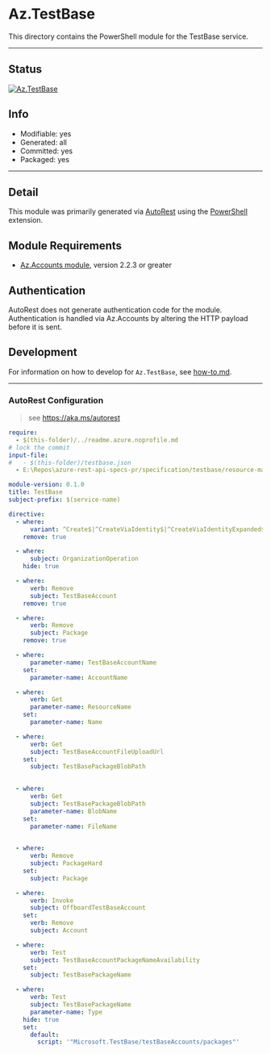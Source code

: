 <!-- region Generated -->
# Az.TestBase
This directory contains the PowerShell module for the TestBase service.

---
## Status
[![Az.TestBase](https://img.shields.io/powershellgallery/v/Az.TestBase.svg?style=flat-square&label=Az.TestBase "Az.TestBase")](https://www.powershellgallery.com/packages/Az.TestBase/)

## Info
- Modifiable: yes
- Generated: all
- Committed: yes
- Packaged: yes

---
## Detail
This module was primarily generated via [AutoRest](https://github.com/Azure/autorest) using the [PowerShell](https://github.com/Azure/autorest.powershell) extension.

## Module Requirements
- [Az.Accounts module](https://www.powershellgallery.com/packages/Az.Accounts/), version 2.2.3 or greater

## Authentication
AutoRest does not generate authentication code for the module. Authentication is handled via Az.Accounts by altering the HTTP payload before it is sent.

## Development
For information on how to develop for `Az.TestBase`, see [how-to.md](how-to.md).
<!-- endregion -->

---
### AutoRest Configuration
> see https://aka.ms/autorest

``` yaml
require:
  - $(this-folder)/../readme.azure.noprofile.md
# lock the commit
input-file:
#   - $(this-folder)/testbase.json
  - E:\Repos\azure-rest-api-specs-pr/specification/testbase/resource-manager/Microsoft.TestBase/preview/2020-12-16-preview/testbase.json

module-version: 0.1.0
title: TestBase
subject-prefix: $(service-name)

directive:
  - where:
      variant: ^Create$|^CreateViaIdentity$|^CreateViaIdentityExpanded$|^Update$|^UpdateViaIdentity$
    remove: true

  - where:
      subject: OrganizationOperation
    hide: true

  - where:
      verb: Remove
      subject: TestBaseAccount
    remove: true

  - where:
      verb: Remove
      subject: Package
    remove: true

  - where:
      parameter-name: TestBaseAccountName 
    set:
      parameter-name: AccountName

  - where:
      verb: Get
      parameter-name: ResourceName
    set:
      parameter-name: Name

  - where:
      verb: Get
      subject: TestBaseAccountFileUploadUrl       
    set:
      subject: TestBasePackageBlobPath
     

  - where:
      verb: Get
      subject: TestBasePackageBlobPath
      parameter-name: BlobName       
    set:
      parameter-name: FileName

  
  - where:
      verb: Remove
      subject: PackageHard
    set:
      subject: Package

  - where:
      verb: Invoke
      subject: OffboardTestBaseAccount
    set:
      verb: Remove
      subject: Account

  - where:
      verb: Test
      subject: TestBaseAccountPackageNameAvailability
    set:
      subject: TestBasePackageName

  - where:
      verb: Test
      subject: TestBasePackageName
      parameter-name: Type
    hide: true
    set:
      default:
        script: '"Microsoft.TestBase/testBaseAccounts/packages"'

```
